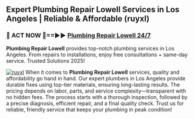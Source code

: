 ## Expert Plumbing Repair Lowell Services in Los Angeles | Reliable & Affordable (ruyxl)  

<h3>🚿 ACT NOW 🌟==►► <a href="https://tinyurl.com/2ne6vx2x" rel="nofollow">Plumbing Repair Lowell 24/7</a></h3>

**Plumbing Repair Lowell** provides top-notch plumbing services in Los Angeles. From repairs to installations, enjoy free consultations + same-day service. Trusted Solutions 2025!

[![ruyxl](https://i.imgur.com/4PFF4AK.jpeg)](https://tinyurl.com/2ne6vx2x)
When it comes to **Plumbing Repair Lowell** services, quality and affordability go hand in hand. Our expert plumbers in Los Angeles provide durable fixes using top-tier materials, ensuring long-lasting results. The pricing depends on labor, parts, and service complexity—transparent with no hidden fees. The process starts with a thorough inspection, followed by a precise diagnosis, efficient repair, and a final quality check. Trust us for reliable, friendly service that keeps your plumbing in peak condition!